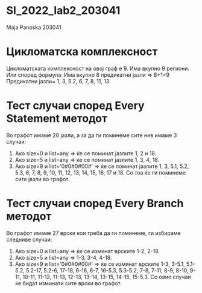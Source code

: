 # SI_2022_lab2_203041

Maja Panoska 203041

# Цикломатска комплексност
Цикломатската комплексност на овој граф е 9. 
Има вкупно 9 региони. Или според формула: Има вкупно 8 предикатни јазли => 8+1=9 
Предикатни јазли= 1, 3, 5.2, 6, 7, 8, 11, 13.

# Тест случаи според Every Statement методот
Во графот имаме 20 јазли, а за да ги поминеме сите нив имаме 3 случаи:
1. Ако size=0 и list=any => ќе се поминат јазлите 1, 2 и 18.
2. Ако size=5 и list=any => ќе се поминат јазлите 1, 3, 4, 18.
3. Ако size=9 и list='0#0#0#00#' => ќе се поминат јазлите 1, 3, 5.1, 5.2, 5.3, 6, 7, 8, 9, 10, 11, 12, 13, 14, 15, 16, 17 и 18.
Со тоа ќе ги поминеме сите јазли во графот.

# Тест случаи според Every Branch методот
Во графот имаме 27 врски кои треба да ги поминеме, ги избираме следниве случаи:
1. Ако size=0 и list=any => ќе се изминат врските 1-2, 2-18.
2. Ако size=5 и list=any => 1-3, 3-4, 4-18.
3. Ако size=9 и list='0#0#0#00#' => ќе се изминат врските 1-3, 3-5.1, 5.1-5.2, 5.2-17, 5.2-6, 17-18, 6-16, 6-7, 16-5.3, 5.3-5.2, 7-8, 7-11, 8-9, 8-10, 9-11, 10-11, 11-12, 11-13, 12-13, 13-14, 13-15, 14-15, 15-5.3. 
Со овие случаи ќе бидат изминати сите врски во графот.
